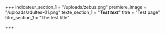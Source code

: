 +++
indicateur_section_1 = "/uploads/zebus.png"
premiere_image = "/uploads/adultes-01.png"
texte_section_1 = "**_Test text_**"
titre = "Test page"
titre_section_1 = "The test title"

+++
